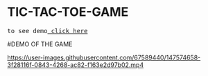 # TIC-TAC-TOE-GAME
<pre>to see demo<a href="https://rdm123.github.io/TIC-TAC-TOE-GAME/"> click here</a></pre>
#DEMO OF THE GAME

https://user-images.githubusercontent.com/67589440/147574658-3f28116f-0843-4268-ac82-f163e2d97b02.mp4


